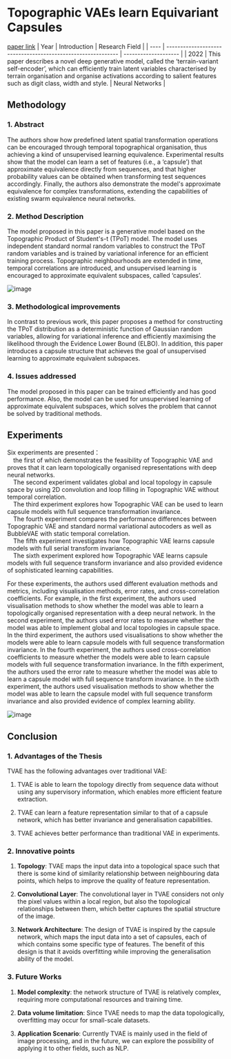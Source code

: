 # Topographic VAEs learn Equivariant Capsules
[paper link](https://arxiv.org/pdf/2109.01394) 
| Year | Introduction                                                         | Research Field                 |
| ---- | ------------------------------------------------------------ | -------------------- |
| 2022 | This paper describes a novel deep generative model, called the ‘terrain-variant self-encoder’, which can efficiently train latent variables characterised by terrain organisation and organise activations according to salient features such as digit class, width and style.          | Neural Networks          |

## Methodology

### 1. Abstract
The authors show how predefined latent spatial transformation operations can be encouraged through temporal topographical organisation, thus achieving a kind of unsupervised learning equivalence. Experimental results show that the model can learn a set of features (i.e., a ‘capsule’) that approximate equivalence directly from sequences, and that higher probability values can be obtained when transforming test sequences accordingly. Finally, the authors also demonstrate the model's approximate equivalence for complex transformations, extending the capabilities of existing swarm equivalence neural networks.

### 2. Method Description 
The model proposed in this paper is a generative model based on the Topographic Product of Student's-t (TPoT) model. The model uses independent standard normal random variables to construct the TPoT random variables and is trained by variational inference for an efficient training process. Topographic neighbourhoods are extended in time, temporal correlations are introduced, and unsupervised learning is encouraged to approximate equivalent subspaces, called ‘capsules’.

![image](https://github.com/user-attachments/assets/bbdf40c9-cd0d-4617-996d-7777e1a6535e)

### 3. Methodological improvements
In contrast to previous work, this paper proposes a method for constructing the TPoT distribution as a deterministic function of Gaussian random variables, allowing for variational inference and efficiently maximising the likelihood through the Evidence Lower Bound (ELBO). In addition, this paper introduces a capsule structure that achieves the goal of unsupervised learning to approximate equivalent subspaces.

### 4. Issues addressed 
The model proposed in this paper can be trained efficiently and has good performance. Also, the model can be used for unsupervised learning of approximate equivalent subspaces, which solves the problem that cannot be solved by traditional methods.

## Experiments
Six experiments are presented：
<br>&emsp;the first of which demonstrates the feasibility of Topographic VAE and proves that it can learn topologically organised representations with deep neural networks. 
<br>&emsp;The second experiment validates global and local topology in capsule space by using 2D convolution and loop filling in Topographic VAE without temporal correlation. 
<br>&emsp;The third experiment explores how Topographic VAE can be used to learn capsule models with full sequence transformation invariance. 
<br>&emsp;The fourth experiment compares the performance differences between Topographic VAE and standard normal variational autocoders as well as BubbleVAE with static temporal correlation. 
<br>&emsp;The fifth experiment investigates how Topographic VAE learns capsule models with full serial transform invariance. 
<br>&emsp;The sixth experiment explored how Topographic VAE learns capsule models with full sequence transform invariance and also provided evidence of sophisticated learning capabilities.

For these experiments, the authors used different evaluation methods and metrics, including visualisation methods, error rates, and cross-correlation coefficients. For example, in the first experiment, the authors used visualisation methods to show whether the model was able to learn a topologically organised representation with a deep neural network. In the second experiment, the authors used error rates to measure whether the model was able to implement global and local topologies in capsule space. In the third experiment, the authors used visualisations to show whether the models were able to learn capsule models with full sequence transformation invariance. In the fourth experiment, the authors used cross-correlation coefficients to measure whether the models were able to learn capsule models with full sequence transformation invariance. In the fifth experiment, the authors used the error rate to measure whether the model was able to learn a capsule model with full sequence transform invariance. In the sixth experiment, the authors used visualisation methods to show whether the model was able to learn the capsule model with full sequence transform invariance and also provided evidence of complex learning ability.  

![image](https://github.com/user-attachments/assets/816a4cee-86ce-4fe9-b1b3-1f9bb7e50da5)

## Conclusion

### 1. Advantages of the Thesis
TVAE has the following advantages over traditional VAE:

  1. TVAE is able to learn the topology directly from sequence data without using any supervisory information, which enables more efficient feature extraction.

  2. TVAE can learn a feature representation similar to that of a capsule network, which has better invariance and generalisation capabilities.
  
  3. TVAE achieves better performance than traditional VAE in experiments.

### 2. Innovative points
 1. **Topology**: TVAE maps the input data into a topological space such that there is some kind of similarity relationship between neighbouring data points, which helps to improve the quality of feature representation.
  
  2. **Convolutional Layer**: The convolutional layer in TVAE considers not only the pixel values within a local region, but also the topological relationships between them, which better captures the spatial structure of the image.
  
  3. **Network Architecture**: The design of TVAE is inspired by the capsule network, which maps the input data into a set of capsules, each of which contains some specific type of features. The benefit of this design is that it avoids overfitting while improving the generalisation ability of the model.

### 3. Future Works
  1. **Model complexity**: the network structure of TVAE is relatively complex, requiring more computational resources and training time.
  
  2. **Data volume limitation**: Since TVAE needs to map the data topologically, overfitting may occur for small-scale datasets.
  
  3. **Application Scenario**: Currently TVAE is mainly used in the field of image processing, and in the future, we can explore the possibility of applying it to other fields, such as NLP.
